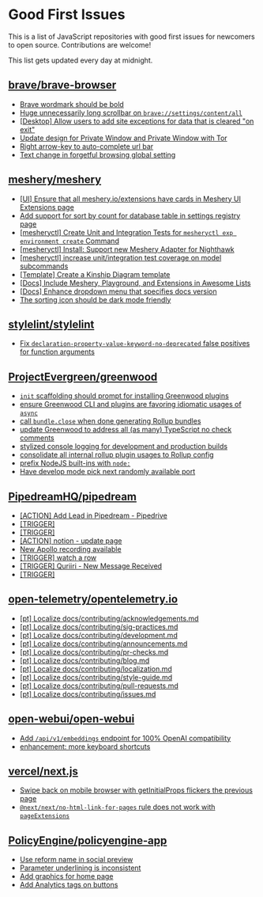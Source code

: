 # Good First Issues

This is a list of JavaScript repositories with good first issues for newcomers to open source. Contributions are welcome!

This list gets updated every day at midnight.

## [brave/brave-browser](https://github.com/brave/brave-browser)

- [Brave wordmark should be bold](https://github.com/brave/brave-browser/issues/41637)
- [Huge unnecessarily long scrollbar on `brave://settings/content/all`](https://github.com/brave/brave-browser/issues/44696)
- [[Desktop] Allow users to add site exceptions for data that is cleared "on exit"](https://github.com/brave/brave-browser/issues/10493)
- [Update design for Private Window and Private Window with Tor](https://github.com/brave/brave-browser/issues/44909)
- [Right arrow-key to auto-complete url bar](https://github.com/brave/brave-browser/issues/44927)
- [Text change in forgetful browsing global setting](https://github.com/brave/brave-browser/issues/30163)

## [meshery/meshery](https://github.com/meshery/meshery)

- [[UI] Ensure that all meshery.io/extensions have cards in Meshery UI Extensions page](https://github.com/meshery/meshery/issues/13623)
- [Add support for sort by count for database table in settings registry page](https://github.com/meshery/meshery/issues/13958)
- [[mesheryctl] Create Unit and Integration Tests for `mesheryctl exp environment create` Command](https://github.com/meshery/meshery/issues/12138)
- [[mesheryctl] Install: Support new Meshery Adapter for Nighthawk](https://github.com/meshery/meshery/issues/10371)
- [[mesheryctl] increase unit/integration test coverage on model subcommands](https://github.com/meshery/meshery/issues/14042)
- [[Template] Create a Kinship Diagram template](https://github.com/meshery/meshery/issues/12452)
- [[Docs] Include Meshery, Playground, and Extensions in Awesome Lists](https://github.com/meshery/meshery/issues/13426)
- [[Docs] Enhance dropdown menu that specifies docs version](https://github.com/meshery/meshery/issues/9227)
- [The sorting icon should be dark mode friendly](https://github.com/meshery/meshery/issues/13306)

## [stylelint/stylelint](https://github.com/stylelint/stylelint)

- [Fix `declaration-property-value-keyword-no-deprecated` false positives for function arguments](https://github.com/stylelint/stylelint/issues/8575)

## [ProjectEvergreen/greenwood](https://github.com/ProjectEvergreen/greenwood)

- [`init` scaffolding should prompt for installing Greenwood plugins](https://github.com/ProjectEvergreen/greenwood/issues/1270)
- [ensure Greenwood CLI and plugins are favoring idiomatic usages of `async`](https://github.com/ProjectEvergreen/greenwood/issues/823)
- [call `bundle.close` when done generating Rollup bundles](https://github.com/ProjectEvergreen/greenwood/issues/1488)
- [update Greenwood to address all (as many) TypeScript no check comments](https://github.com/ProjectEvergreen/greenwood/issues/1427)
- [stylized console logging for development and production builds](https://github.com/ProjectEvergreen/greenwood/issues/1393)
- [consolidate all internal rollup plugin usages to Rollup config](https://github.com/ProjectEvergreen/greenwood/issues/1391)
- [prefix NodeJS built-ins with `node:`](https://github.com/ProjectEvergreen/greenwood/issues/1324)
- [Have develop mode pick next randomly available port](https://github.com/ProjectEvergreen/greenwood/issues/71)

## [PipedreamHQ/pipedream](https://github.com/PipedreamHQ/pipedream)

- [[ACTION] Add Lead in Pipedream - Pipedrive](https://github.com/PipedreamHQ/pipedream/issues/16766)
- [[TRIGGER]](https://github.com/PipedreamHQ/pipedream/issues/16753)
- [[TRIGGER]](https://github.com/PipedreamHQ/pipedream/issues/16750)
- [[ACTION] notion - update page](https://github.com/PipedreamHQ/pipedream/issues/16697)
- [New Apollo recording available](https://github.com/PipedreamHQ/pipedream/issues/16725)
- [[TRIGGER] watch a row](https://github.com/PipedreamHQ/pipedream/issues/16656)
- [[TRIGGER] Quriiri - New Message Received](https://github.com/PipedreamHQ/pipedream/issues/16535)
- [[TRIGGER]](https://github.com/PipedreamHQ/pipedream/issues/16530)

## [open-telemetry/opentelemetry.io](https://github.com/open-telemetry/opentelemetry.io)

- [[pt] Localize docs/contributing/acknowledgements.md](https://github.com/open-telemetry/opentelemetry.io/issues/6861)
- [[pt] Localize docs/contributing/sig-practices.md](https://github.com/open-telemetry/opentelemetry.io/issues/6860)
- [[pt] Localize docs/contributing/development.md](https://github.com/open-telemetry/opentelemetry.io/issues/6859)
- [[pt] Localize docs/contributing/announcements.md](https://github.com/open-telemetry/opentelemetry.io/issues/6858)
- [[pt] Localize docs/contributing/pr-checks.md](https://github.com/open-telemetry/opentelemetry.io/issues/6857)
- [[pt] Localize docs/contributing/blog.md](https://github.com/open-telemetry/opentelemetry.io/issues/6856)
- [[pt] Localize docs/contributing/localization.md](https://github.com/open-telemetry/opentelemetry.io/issues/6855)
- [[pt] Localize docs/contributing/style-guide.md](https://github.com/open-telemetry/opentelemetry.io/issues/6854)
- [[pt] Localize docs/contributing/pull-requests.md](https://github.com/open-telemetry/opentelemetry.io/issues/6853)
- [[pt] Localize docs/contributing/issues.md](https://github.com/open-telemetry/opentelemetry.io/issues/6852)

## [open-webui/open-webui](https://github.com/open-webui/open-webui)

- [Add `/api/v1/embeddings` endpoint for 100% OpenAI compatibility](https://github.com/open-webui/open-webui/issues/8719)
- [enhancement: more keyboard shortcuts](https://github.com/open-webui/open-webui/issues/1008)

## [vercel/next.js](https://github.com/vercel/next.js)

- [Swipe back on mobile browser with getInitialProps flickers the previous page](https://github.com/vercel/next.js/issues/10465)
- [`@next/next/no-html-link-for-pages` rule does not work with `pageExtensions`](https://github.com/vercel/next.js/issues/53473)

## [PolicyEngine/policyengine-app](https://github.com/PolicyEngine/policyengine-app)

- [Use reform name in social preview](https://github.com/PolicyEngine/policyengine-app/issues/322)
- [Parameter underlining is inconsistent](https://github.com/PolicyEngine/policyengine-app/issues/1691)
- [Add graphics for home page](https://github.com/PolicyEngine/policyengine-app/issues/26)
- [Add Analytics tags on buttons](https://github.com/PolicyEngine/policyengine-app/issues/27)

